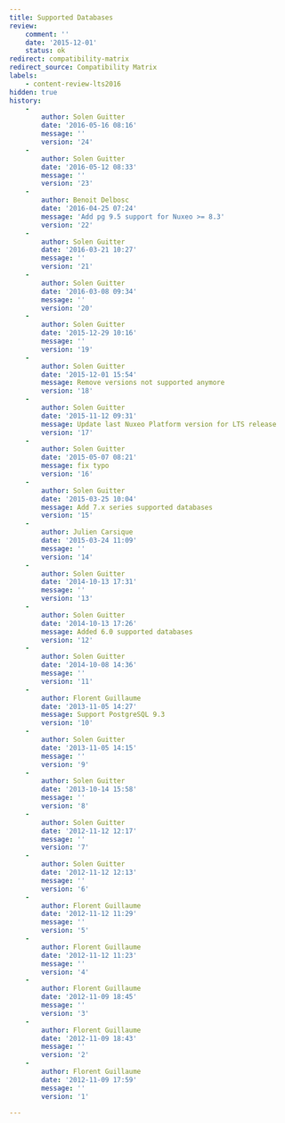 ```yaml
---
title: Supported Databases
review:
    comment: ''
    date: '2015-12-01'
    status: ok
redirect: compatibility-matrix
redirect_source: Compatibility Matrix
labels:
    - content-review-lts2016
hidden: true
history:
    -
        author: Solen Guitter
        date: '2016-05-16 08:16'
        message: ''
        version: '24'
    -
        author: Solen Guitter
        date: '2016-05-12 08:33'
        message: ''
        version: '23'
    -
        author: Benoit Delbosc
        date: '2016-04-25 07:24'
        message: 'Add pg 9.5 support for Nuxeo >= 8.3'
        version: '22'
    -
        author: Solen Guitter
        date: '2016-03-21 10:27'
        message: ''
        version: '21'
    -
        author: Solen Guitter
        date: '2016-03-08 09:34'
        message: ''
        version: '20'
    -
        author: Solen Guitter
        date: '2015-12-29 10:16'
        message: ''
        version: '19'
    -
        author: Solen Guitter
        date: '2015-12-01 15:54'
        message: Remove versions not supported anymore
        version: '18'
    -
        author: Solen Guitter
        date: '2015-11-12 09:31'
        message: Update last Nuxeo Platform version for LTS release
        version: '17'
    -
        author: Solen Guitter
        date: '2015-05-07 08:21'
        message: fix typo
        version: '16'
    -
        author: Solen Guitter
        date: '2015-03-25 10:04'
        message: Add 7.x series supported databases
        version: '15'
    -
        author: Julien Carsique
        date: '2015-03-24 11:09'
        message: ''
        version: '14'
    -
        author: Solen Guitter
        date: '2014-10-13 17:31'
        message: ''
        version: '13'
    -
        author: Solen Guitter
        date: '2014-10-13 17:26'
        message: Added 6.0 supported databases
        version: '12'
    -
        author: Solen Guitter
        date: '2014-10-08 14:36'
        message: ''
        version: '11'
    -
        author: Florent Guillaume
        date: '2013-11-05 14:27'
        message: Support PostgreSQL 9.3
        version: '10'
    -
        author: Solen Guitter
        date: '2013-11-05 14:15'
        message: ''
        version: '9'
    -
        author: Solen Guitter
        date: '2013-10-14 15:58'
        message: ''
        version: '8'
    -
        author: Solen Guitter
        date: '2012-11-12 12:17'
        message: ''
        version: '7'
    -
        author: Solen Guitter
        date: '2012-11-12 12:13'
        message: ''
        version: '6'
    -
        author: Florent Guillaume
        date: '2012-11-12 11:29'
        message: ''
        version: '5'
    -
        author: Florent Guillaume
        date: '2012-11-12 11:23'
        message: ''
        version: '4'
    -
        author: Florent Guillaume
        date: '2012-11-09 18:45'
        message: ''
        version: '3'
    -
        author: Florent Guillaume
        date: '2012-11-09 18:43'
        message: ''
        version: '2'
    -
        author: Florent Guillaume
        date: '2012-11-09 17:59'
        message: ''
        version: '1'

---
```

